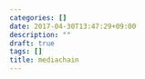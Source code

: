 ```yaml
---
categories: []
date: 2017-04-30T13:47:29+09:00
description: ""
draft: true
tags: []
title: mediachain
---
```


